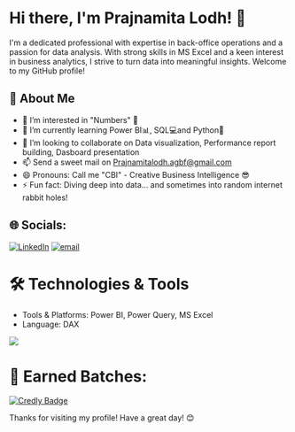 # Hi there, I'm Prajnamita Lodh! 👋

I'm a dedicated professional with expertise in back-office operations and a passion for data analysis. With strong skills in MS Excel and a keen interest in business analytics, I strive to turn data into meaningful insights. Welcome to my GitHub profile!

## 🚀 About Me

- 👀 I’m interested in "Numbers" 🔢
- 🌱 I’m currently learning Power BI📊, SQL💻and Python🐍
- 💞️ I’m looking to collaborate on Data visualization, Performance report building, Dasboard presentation
- 📫 Send a sweet mail on Prajnamitalodh.agbf@gmail.com
- 😄 Pronouns: Call me "CBI" - Creative Business Intelligence 😎
- ⚡ Fun fact: Diving deep into data... and sometimes into random internet rabbit holes!

## 🌐 Socials:
[![LinkedIn](https://img.shields.io/badge/LinkedIn-%230077B5.svg?logo=linkedin&logoColor=white)]([https://linkedin.com/in/www.linkedin.com/in/prajnamita-lodh/](https://www.linkedin.com/in/prajnamita-lodh/)) [![email](https://img.shields.io/badge/Email-D14836?logo=gmail&logoColor=white)](mailto:prajnamitalodh.agbf@gmail.com) 

# 🛠️ Technologies & Tools
- Tools & Platforms: Power BI, Power Query, MS Excel
- Language: DAX

[![](https://visitcount.itsvg.in/api?id=Prajnamita-Lodh&icon=9&color=0)](https://visitcount.itsvg.in)

# 🌟 Earned Batches:
[![Credly Badge](https://images.credly.com/size/340x340/images/6f45928f-206d-4340-98fd-ef9605fd8606/image.png)](https://www.credly.com/badges/950a1635-e408-437e-9dc6-0d38d40f124f/public_url)



Thanks for visiting my profile! Have a great day! 😊
<!---
Prajnamita-Lodh/Prajnamita-Lodh is a ✨ special ✨ repository because its `README.md` (this file) appears on your GitHub profile.
You can click the Preview link to take a look at your changes.
--->


